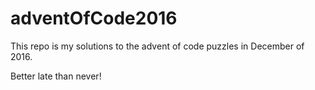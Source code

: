 # adventOfCode2016

This repo is my solutions to the advent of code puzzles in December of 2016.

Better late than never!
